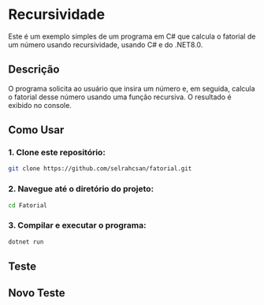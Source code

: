 # Recursividade

Este é um exemplo simples de um programa em C# que calcula o fatorial de um número usando recursividade, usando C# e do .NET8.0.

## Descrição

O programa solicita ao usuário que insira um número e, em seguida, calcula o fatorial desse número usando uma função recursiva. O resultado é exibido no console.

## Como Usar

### 1. Clone este repositório:
```bash
git clone https://github.com/selrahcsan/fatorial.git
```
### 2. Navegue até o diretório do projeto:
```bash
cd Fatorial
```
### 3. Compilar e executar o programa:
```bash
dotnet run
```
## Teste 

## Novo Teste
